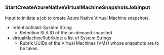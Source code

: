 ### StartCreateAzureNativeVirtualMachineSnapshotsJobInput
Input to initiate a job to create Azure Native Virtual Machine snapshots.

- retentionSlaId: System.String
  - Retention SLA ID of the on-demand snapshot.
- virtualMachineRubrikIds: a list of System.Strings
  - Rubrik UUIDs of the Virtual Machines (VMs) whose snapshots are to be taken.
